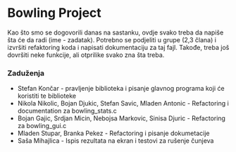 # Bowling Project

Kao što smo se dogovorili danas na sastanku, ovdje svako treba da napiše šta će da radi (ime - zadatak). Potrebno se podjeliti u grupe (2,3 člana) i izvršiti refaktoring koda i napisati dokumentaciju za taj fajl. Takođe, treba još dovršiti neke funkcije, ali otprilike svako zna šta treba.

### Zaduženja
- Stefan Končar - pravljenje biblioteka i pisanje glavnog programa koji će koristiti te biblioteke
- Nikola Nikolic, Bojan Djukic, Stefan Savic, Mladen Antonic - Refactoring i documentation za bowling_stats.c
- Bojan Gajic, Srdjan Micin, Nebojsa Markovic, Sinisa Djuric - Refactoring za bowling_gui.c
- Mladen Stupar, Branka Pekez - Refactoring i pisanje dokumetacije
- Saša Mihajlica - Ispis rezultata na ekran i testovi za rušenje čunjeva
